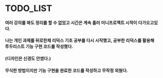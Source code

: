 # TODO_LIST

#### 여러 강의를 봐도 정리를 할 수 없었고 시간은 계속 흘러 미니프로젝트 시작이 다가오고있다. 
#### 나는 개인 과제를 뒤로한채 리덕스 기초 공부를 다시 시작했고, 공부한 리덕스를 활용해 투두리스트 기능 구현 코드를 작성했다. 
#### (디자인은 신경도 안썼다.)
#### 무식한 방법이지만 기능 구현을 완료한 코드를 작성하고 무작정 외웠다. 
